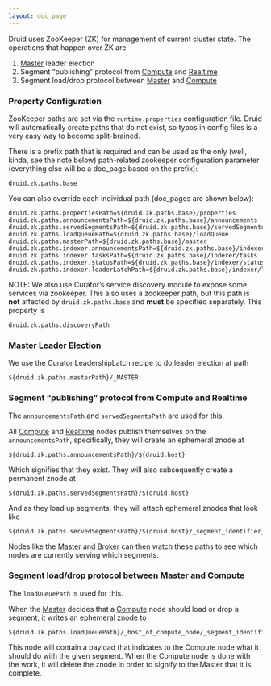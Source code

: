 ```yaml
---
layout: doc_page
---
```

Druid uses ZooKeeper (ZK) for management of current cluster state. The operations that happen over ZK are

1.  [Master](Master.html) leader election
2.  Segment “publishing” protocol from [Compute](Compute.html) and [Realtime](Realtime.html)
3.  Segment load/drop protocol between [Master](Master.html) and [Compute](Compute.html)

### Property Configuration

ZooKeeper paths are set via the `runtime.properties` configuration file. Druid will automatically create paths that do not exist, so typos in config files is a very easy way to become split-brained.

There is a prefix path that is required and can be used as the only (well, kinda, see the note below) path-related zookeeper configuration parameter (everything else will be a doc_page based on the prefix):

    druid.zk.paths.base

You can also override each individual path (doc_pages are shown below):

    druid.zk.paths.propertiesPath=${druid.zk.paths.base}/properties
    druid.zk.paths.announcementsPath=${druid.zk.paths.base}/announcements
    druid.zk.paths.servedSegmentsPath=${druid.zk.paths.base}/servedSegments
    druid.zk.paths.loadQueuePath=${druid.zk.paths.base}/loadQueue
    druid.zk.paths.masterPath=${druid.zk.paths.base}/master
    druid.zk.paths.indexer.announcementsPath=${druid.zk.paths.base}/indexer/announcements
    druid.zk.paths.indexer.tasksPath=${druid.zk.paths.base}/indexer/tasks
    druid.zk.paths.indexer.statusPath=${druid.zk.paths.base}/indexer/status
    druid.zk.paths.indexer.leaderLatchPath=${druid.zk.paths.base}/indexer/leaderLatchPath

NOTE: We also use Curator’s service discovery module to expose some services via zookeeper. This also uses a zookeeper path, but this path is **not** affected by `druid.zk.paths.base` and **must** be specified separately. This property is

    druid.zk.paths.discoveryPath

### Master Leader Election

We use the Curator LeadershipLatch recipe to do leader election at path

    ${druid.zk.paths.masterPath}/_MASTER

### Segment “publishing” protocol from Compute and Realtime

The `announcementsPath` and `servedSegmentsPath` are used for this.

All [Compute](Compute.html) and [Realtime](Realtime.html) nodes publish themselves on the `announcementsPath`, specifically, they will create an ephemeral znode at

    ${druid.zk.paths.announcementsPath}/${druid.host}

Which signifies that they exist. They will also subsequently create a permanent znode at

    ${druid.zk.paths.servedSegmentsPath}/${druid.host}

And as they load up segments, they will attach ephemeral znodes that look like

    ${druid.zk.paths.servedSegmentsPath}/${druid.host}/_segment_identifier_

Nodes like the [Master](Master.html) and [Broker](Broker.html) can then watch these paths to see which nodes are currently serving which segments.

### Segment load/drop protocol between Master and Compute

The `loadQueuePath` is used for this.

When the [Master](Master.html) decides that a [Compute](Compute.html) node should load or drop a segment, it writes an ephemeral znode to

    ${druid.zk.paths.loadQueuePath}/_host_of_compute_node/_segment_identifier

This node will contain a payload that indicates to the Compute node what it should do with the given segment. When the Compute node is done with the work, it will delete the znode in order to signify to the Master that it is complete.
